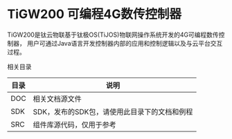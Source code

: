 # TiGW200 可编程4G数传控制器
TiGW200是钛云物联基于钛极OS(TiJOS)物联网操作系统开发的4G可编程数传控制器， 用户可通过Java语言开发控制器内部的应用和控制逻辑以及与云平台交互过程。

相关目录



| 目录 | 说明                                         |
| ---- | -------------------------------------------- |
| DOC  | 相关文档源文件                               |
| SDK  | SDK，发布的SDK包，请使用此目录下的文档和例程 |
| SRC  | 组件库源代码，仅用于参考                     |

